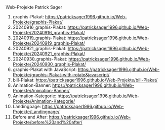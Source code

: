 Web-Projekte Patrick Sager

1. graphis-Plakat: https://patricksager1996.github.io/Web-Projekte/graphis-Plakat/
2. 20240916_graphis-Plakat: https://patricksager1996.github.io/Web-Projekte/20240916_graphis-Plakat/
3. 20240919_graphis-Plakat: https://patricksager1996.github.io/Web-Projekte/20240919_graphis-Plakat/
4. 20240921_graphis-Plakat: https://patricksager1996.github.io/Web-Projekte/20240921_graphis-Plakat/
5. 20240930_graphis-Plakat: https://patricksager1996.github.io/Web-Projekte/20240930_graphis-Plakat/
6. graphis-Plakat with JavaScript: https://patricksager1996.github.io/Web-Projekte/graphis-Plakat-with-rotate&javascript/
7. bill-Plakat: https://patricksager1996.github.io/Web-Projekte/bill-Plakat/
8. Animation-Banner: https://patricksager1996.github.io/Web-Projekte/Animation-Banner/
9. Animation-Kategorie: https://patricksager1996.github.io/Web-Projekte/Animation-Kategorie/
10. Landingpage: https://patricksager1996.github.io/Web-Projekte/Landingpage/
11. Before and After: https://patricksager1996.github.io/Web-Projekte/before%20and%20after/
